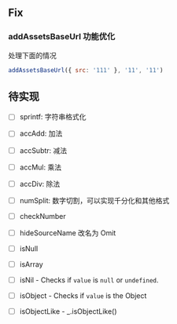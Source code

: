 ## Fix

### addAssetsBaseUrl 功能优化

处理下面的情况

```js
addAssetsBaseUrl({ src: '111' }, '11', '11')
```


## 待实现

+ [ ] sprintf: 字符串格式化
+ [ ] accAdd: 加法
+ [ ] accSubtr: 减法
+ [ ] accMul: 乘法
+ [ ] accDiv: 除法
+ [ ] numSplit: 数字切割，可以实现千分化和其他格式
+ [ ] checkNumber
+ [ ] hideSourceName 改名为 Omit
+ [ ] isNull
+ [ ] isArray
+ [ ] isNil - Checks if `value` is `null` or `undefined`.
+ [ ] isObject - Checks if `value` is the Object
+ [ ] isObjectLike - _.isObjectLike()


